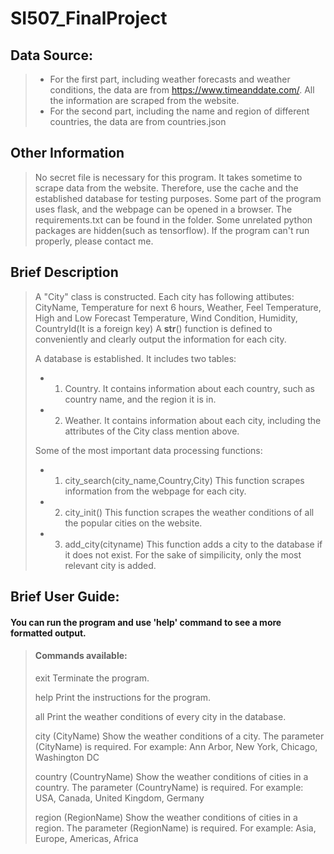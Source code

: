 # SI507_FinalProject

## Data Source:	
> - For the first part, including weather forecasts and weather conditions, the data are from https://www.timeanddate.com/. All the information are scraped from the website.
> - For the second part, including the name and region of different countries, the data are from countries.json

## Other Information
> No secret file is necessary for this program.
> It takes sometime to scrape data from the website. 
> Therefore, use the cache and the established database for testing purposes.
> Some part of the program uses flask, and the webpage can be opened in a browser.
> The requirements.txt can be found in the folder. 
> Some unrelated python packages are hidden(such as tensorflow). 
> If the program can't run properly, please contact me.

## Brief Description
> A "City" class is constructed. 
> Each city has following attibutes: CityName, Temperature for next 6 hours, Weather, Feel Temperature, High and Low Forecast Temperature, Wind Condition, Humidity, CountryId(It is a foreign key)
> A __str__() function is defined to conveniently and clearly output the information for each city.
> 
> A database is established. It includes two tables: 
> - 1. Country. It contains information about each country, such as country name, and the region it is in.
> - 2. Weather. It contains information about each city, including the attributes of the City class mention above.
>
> Some of the most important data processing functions:
> - 1. city_search(city_name,Country,City)
> This function scrapes information from the webpage for each city.
> - 2. city_init()
> This function scrapes the weather conditions of all the popular cities on the website.
> - 3. add_city(cityname)
> This function adds a city to the database if it does not exist. For the sake of simpilicity, only the most relevant city is added.

## Brief User Guide:
#### You can run the program and use 'help' command to see a more formatted output.
>
> #### Commands available:
>
> exit
>    Terminate the program.
>
> help
>    Print the instructions for the program. 
>    
> all
>    Print the weather conditions of every city in the database.
>
> city (CityName)
>    Show the weather conditions of a city. 
>    The parameter (CityName) is required. For example: Ann Arbor, New York, Chicago, Washington DC
>
> country (CountryName)
>    Show the weather conditions of cities in a country.
>    The parameter (CountryName) is required. For example: USA, Canada, United Kingdom, Germany
>
> region (RegionName)
>    Show the weather conditions of cities in a region.
>    The parameter (RegionName) is required. For example: Asia, Europe, Americas, Africa
